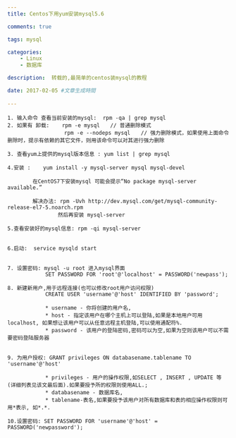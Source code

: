 ```yaml
---
title: Centos下用yum安装mysql5.6

comments: true    

tags: mysql

categories: 
    - Linux
    - 数据库

description:  转载的,最简单的centos装mysql的教程

date: 2017-02-05 #文章生成時間
   
---
```


    1. 输入命令 查看当前安装的mysql:  rpm -qa | grep mysql
    2. 如果有 卸载:    rpm -e mysql　　// 普通删除模式
                      rpm -e --nodeps mysql　　// 强力删除模式，如果使用上面命令删除时，提示有依赖的其它文件，则用该命令可以对其进行强力删除
                      
    3. 查看yum上提供的mysql版本信息 : yum list | grep mysql
    
    4.安装 :    yum install -y mysql-server mysql mysql-devel

```
        在CentOS7下安装mysql 可能会提示“No package mysql-server available.”
        
        解决办法: rpm -Uvh http://dev.mysql.com/get/mysql-community-release-el7-5.noarch.rpm
                然后再安装 mysql-server
```
    
    5.查看安装好的mysql信息: rpm -qi mysql-server
    
    
    6.启动:  service mysqld start
    
    
    7. 设置密码: mysql -u root 进入mysql界面
                SET PASSWORD FOR 'root'@'localhost' = PASSWORD('newpass');
                
    8. 新建新用户,用于远程连接(也可以修改root用户访问权限)
                CREATE USER 'username'@'host' IDENTIFIED BY 'password'; 
                
                * username - 你将创建的用户名, 
                * host - 指定该用户在哪个主机上可以登陆,如果是本地用户可用localhost, 如果想让该用户可以从任意远程主机登陆,可以使用通配符%. 
                * password - 该用户的登陆密码,密码可以为空,如果为空则该用户可以不需要密码登陆服务器
                
                
    9. 为用户授权: GRANT privileges ON databasename.tablename TO 'username'@'host' 
    
                * privileges - 用户的操作权限,如SELECT , INSERT , UPDATE 等(详细列表见该文最后面).如果要授予所的权限则使用ALL.;
                * databasename - 数据库名,
                * tablename-表名,如果要授予该用户对所有数据库和表的相应操作权限则可用*表示, 如*.*. 

    10.设置密码: SET PASSWORD FOR 'username'@'host' = PASSWORD('newpassword');
